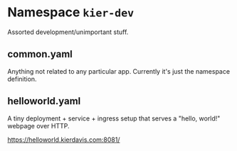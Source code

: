 # Namespace `kier-dev`

Assorted development/unimportant stuff.

## common.yaml

Anything not related to any particular app. Currently it's just the namespace definition.

## helloworld.yaml

A tiny deployment + service + ingress setup that serves a "hello, world!" webpage over HTTP.

https://helloworld.kierdavis.com:8081/
